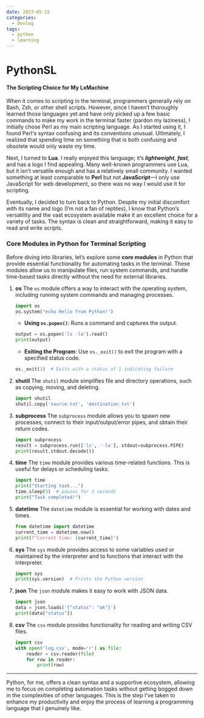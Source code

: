 ```yaml
---
date: 2023-05-15 
categories:
  - Devlog
tags:
  - python
  - learning
---
```


# PythonSL
#### The Scripting Choice for My LxMachine

When it comes to scripting in the terminal, programmers generally rely on Bash, Zsh, or other shell scripts. However, since I haven’t thoroughly learned those languages yet and have only picked up a few basic commands to make my work in the terminal faster (pardon my laziness), I initially chose Perl as my main scripting language. As I started using it, I found Perl's syntax confusing and its conventions unusual. Ultimately, I realized that spending time on something that is both confusing and obsolete would only waste my time.

Next, I turned to **Lua**. I really enjoyed this language; it’s ***lightweight***, ***fast***, and has a logo I find appealing. Many well-known programmers use Lua, but it isn’t versatile enough and has a relatively small community. I wanted something at least comparable to **Perl** but not **JavaScript**—I only use JavaScript for web development, so there was no way I would use it for scripting.

Eventually, I decided to turn back to Python. Despite my initial discomfort with its name and logo (I’m not a fan of reptiles), I know that Python’s versatility and the vast ecosystem available make it an excellent choice for a variety of tasks. The syntax is clean and straightforward, making it easy to read and write scripts. 

### Core Modules in Python for Terminal Scripting

Before diving into libraries, let’s explore some **core modules** in Python that provide essential functionality for automating tasks in the terminal. These modules allow us to manipulate files, run system commands, and handle time-based tasks directly without the need for external libraries.

1. **os**
   The `os` module offers a way to interact with the operating system, including running system commands and managing processes.

   ```python linenums="1"
   import os
   os.system("echo Hello from Python!")
   ```

   - **Using `os.popen()`**: Runs a command and captures the output.

   ```python linenums="1"
   output = os.popen('ls -la').read()
   print(output)
   ```

   - **Exiting the Program**: Use `os._exit()` to exit the program with a specified status code.

   ```python linenums="1"
   os._exit(1)  # Exits with a status of 1 indicating failure
   ```

2. **shutil**
   The `shutil` module simplifies file and directory operations, such as copying, moving, and deleting.

   ```python linenums="1"
   import shutil
   shutil.copy('source.txt', 'destination.txt')
   ```

3. **subprocess**
   The `subprocess` module allows you to spawn new processes, connect to their input/output/error pipes, and obtain their return codes.

   ```python linenums="1"
   import subprocess
   result = subprocess.run(['ls', '-la'], stdout=subprocess.PIPE)
   print(result.stdout.decode())
   ```

4. **time**
   The `time` module provides various time-related functions. This is useful for delays or scheduling tasks.

   ```python linenums="1"
   import time
   print("Starting task...")
   time.sleep(3)  # pauses for 3 seconds
   print("Task completed!")
   ```

5. **datetime**
   The `datetime` module is essential for working with dates and times.

   ```python linenums="1"
   from datetime import datetime
   current_time = datetime.now()
   print(f"Current time: {current_time}")
   ```

6. **sys**
   The `sys` module provides access to some variables used or maintained by the interpreter and to functions that interact with the interpreter.

   ```python linenums="1"
   import sys
   print(sys.version)  # Prints the Python version
   ```

7. **json**
   The `json` module makes it easy to work with JSON data.

   ```python linenums="1"
   import json
   data = json.loads('{"status": "ok"}')
   print(data["status"])
   ```

8. **csv**
   The `csv` module provides functionality for reading and writing CSV files.

   ```python linenums="1"
   import csv
   with open('log.csv', mode='r') as file:
       reader = csv.reader(file)
       for row in reader:
           print(row)
   ```

---

Python, for me, offers a clean syntax and a supportive ecosystem, allowing me to focus on completing automation tasks without getting bogged down in the complexities of other languages. This is the step I’ve taken to enhance my productivity and enjoy the process of learning a programming language that I genuinely like.
